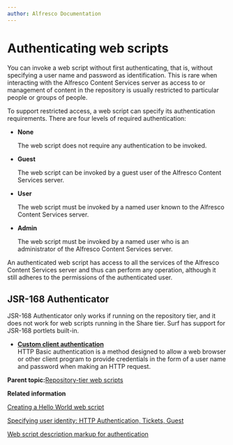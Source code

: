 ```yaml
---
author: Alfresco Documentation
---
```


# Authenticating web scripts

You can invoke a web script without first authenticating, that is, without specifying a user name and password as identification. This is rare when interacting with the Alfresco Content Services server as access to or management of content in the repository is usually restricted to particular people or groups of people.

To support restricted access, a web script can specify its authentication requirements. There are four levels of required authentication:

-   **None**

    The web script does not require any authentication to be invoked.


-   **Guest**

    The web script can be invoked by a guest user of the Alfresco Content Services server.


-   **User**

    The web script must be invoked by a named user known to the Alfresco Content Services server.


-   **Admin**

    The web script must be invoked by a named user who is an administrator of the Alfresco Content Services server.


An authenticated web script has access to all the services of the Alfresco Content Services server and thus can perform any operation, although it still adheres to the permissions of the authenticated user.

## JSR-168 Authenticator

JSR-168 Authenticator only works if running on the repository tier, and it does not work for web scripts running in the Share tier. Surf has support for JSR-168 portlets built-in.

-   **[Custom client authentication](../concepts/ws-custom-client-authentication.md)**  
HTTP Basic authentication is a method designed to allow a web browser or other client program to provide credentials in the form of a user name and password when making an HTTP request.

**Parent topic:**[Repository-tier web scripts](../concepts/ws-overview.md)

**Related information**  


[Creating a Hello World web script](../tasks/ws-hello-world-create.md)

[Specifying user identity: HTTP Authentication, Tickets, Guest](../tasks/ws-specify-user-identity.md)

[Web script description markup for authentication](../references/api-wsdl-authentication.md)

